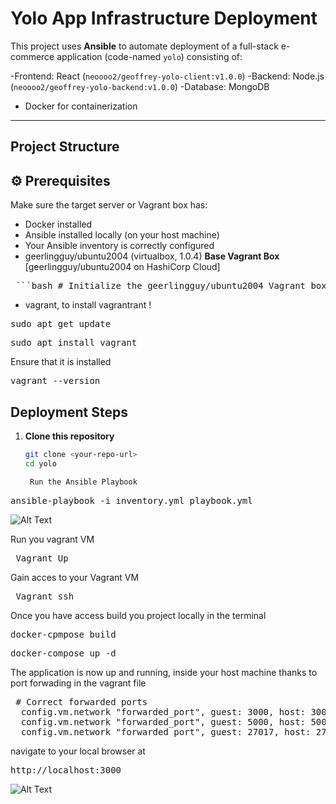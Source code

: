 
# Yolo App Infrastructure Deployment

This project uses **Ansible** to automate deployment of a full-stack e-commerce application (code-named `yolo`) consisting of:

-Frontend: React (`neoooo2/geoffrey-yolo-client:v1.0.0`)
-Backend: Node.js (`neoooo2/geoffrey-yolo-backend:v1.0.0`)
-Database: MongoDB
- Docker for containerization

---

##  Project Structure

## ⚙️ Prerequisites

Make sure the target server or Vagrant box has:
- Docker installed
- Ansible installed locally (on your host machine)
- Your Ansible inventory is correctly configured
- geerlingguy/ubuntu2004 (virtualbox, 1.0.4)  **Base Vagrant Box**  
[geerlingguy/ubuntu2004 on HashiCorp Cloud]

<pre> ```bash # Initialize the geerlingguy/ubuntu2004 Vagrant box vagrant init geerlingguy/ubuntu2004 # Start and provision the Vagrant environment vagrant up ``` </pre>
- vagrant, to install vagrantrant
!
<pre>sudo apt get update</pre>
<pre>sudo apt install vagrant</pre>

Ensure that it is installed
<pre>vagrant --version</pre>
##  Deployment Steps

1. **Clone this repository**
   ```bash
   git clone <your-repo-url>
   cd yolo

    Run the Ansible Playbook

<pre>ansible-playbook -i inventory.yml playbook.yml</pre>

![Alt Text](readmeimages/ansible.png)


Run you vagrant VM
<pre> Vagrant Up</pre>

Gain acces to your Vagrant VM
<Pre> Vagrant ssh</pre>

Once you have access build you project locally in the terminal
<pre>docker-cpmpose build</pre>
<pre>docker-compose up -d</pre> 

The application is now up and running, inside your host machine thanks to port forwading in the
vagrant file
<pre> # Correct forwarded ports
  config.vm.network "forwarded_port", guest: 3000, host: 3000   # React frontend
  config.vm.network "forwarded_port", guest: 5000, host: 5000   # Node backend
  config.vm.network "forwarded_port", guest: 27017, host: 27017 # MongoDB
</pre>

navigate to your local browser at
<pre>http://localhost:3000</pre>

![Alt Text](readmeimages/ansible.png)